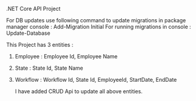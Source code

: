 .NET Core API Project

For DB updates use following command to update migrations  in package manager console :  Add-Migration Initial
For running migrations in console :  Update-Database


This Project has 3 entities : 
1. Employee : Employee Id, Employee Name
2. State : State Id, State Name
3. Workflow : Workflow Id, State Id, EmployeeId, StartDate, EndDate


   I have added CRUD Api to update all above entities.
